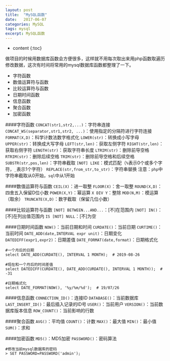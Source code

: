 ```yaml
---
layout: post
title:  "MySQL函数"
date:   2017-06-07
categories: MySQL
tags: mysql
excerpt: MySQL函数
---
```


* content
{:toc}

做项目的时候用数据库函数会方便很多，这样就不用每次取出来用php函数取遍历修改数据，这次有时间将常用的mysql数据库函数都整理了一下。

- 字符函数
- 数值运算符与函数
- 比较运算符与函数
- 日期时间函数
- 信息函数
- 聚合函数
- 加密函数

####字符函数
`CONCAT(str1,str2,...)`：字符串连接
`CONCAT_WS(separator,str1,str2, ...)`：使用指定的分隔符进行字符连接
`FORMAT(X,D)`：科学计数法数字格式化
`LOWER(str)`：转换成小写字母
`UPPER(str)`：转换成大写字母
`LEFT(str,len)`：获取左侧字符
`RIGHT(str,len)`：获取右侧字符
`LENGTH(str)`：获取字符串长度
`LTRIM(str)`：删除前导空格
`RTRIM(str)`：删除后续空格
`TRIM(str)`：删除前导空格和后续空格
`SUBSTR(str,pos,len)`：字符串截取
`[NOT] LIKE`：模式匹配（`%`表示0个或多个字符，`_`表示1个字符）
`REPLACE(str,from_str,to_str)`：字符串替换
注意：`php`中字符串截取从0开始，`sql`中从1开始

####数值运算符与函数
`CEIL(X)`：进一取整
`FLOOR(X)`：舍一取整
`ROUND(X,D)`：四舍五入保留D位小数
`POWER(X,Y)`：幂运算
`X DIV Y`：整除
`MOD(N,M)`：模运算（取余）
`TRUNCATE(X,D)`：数字截取（保留几位小数）

####比较运算符与函数
`[NOT] BETWEEN...AND...`：[不]在范围内
`[NOT] IN()`：[不]在列出值范围内
`IS [NOT] NULL`：[不]为空

####日期时间函数
`NOW()`：当前日期和时间
`CURDATE()`：当前日期
`CURTIME()`：当前时间
`DATE_ADD(date,INTERVAL expr unit)`：日期变化
`DATEDIFF(expr1,expr2)`：日期差值
`DATE_FORMAT(date,format)`：日期格式化
```
#一个月后的日期
select DATE_ADD(CURDATE(), INTERVAL 1 MONTH);  # 2019-08-26

#现在和一个月后的时间差值
select DATEDIFF(CURDATE(), DATE_ADD(CURDATE(), INTERVAL 1 MONTH));  # -31

#日期格式化
select DATE_FORMAT(NOW(), '%y/%m/%d');  # 19/07/26

```

####信息函数
`CONNECTION_ID()`：连接ID
`DATABASE()`：当前数据库
`LAST_INSERT_ID()`：最后插入记录的ID号
`USER()`：当前用户
`VERSION()`：当前数据库版本信息
`ROW_COUNT()`：当前影响的行数

####聚合函数
`AVG()`：平均值
`COUNT()`：计数
`MAX()`：最大值
`MIN()`：最小值
`SUM()`：求和

####加密函数
`MD5()`：MD5加密
`PASSWORD()`：密码算法
```
#修改当前mysql数据库的密码
> SET PASSWORD=PASSWORD('admin');
```

















